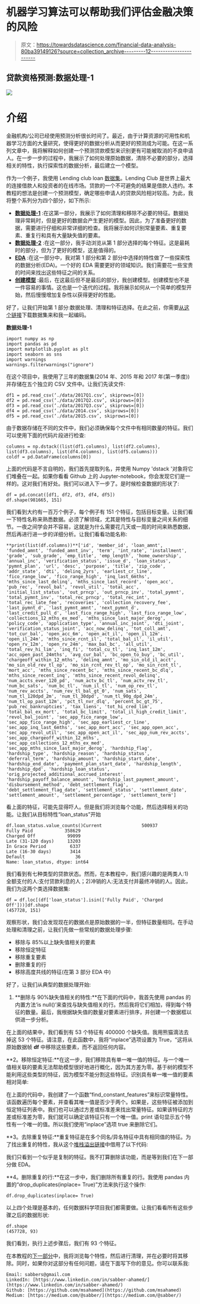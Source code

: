 # 机器学习算法可以帮助我们评估金融决策的风险

> 原文：<https://towardsdatascience.com/financial-data-analysis-80ba39149126?source=collection_archive---------12----------------------->

## 贷款资格预测:数据处理-1

![](img/6999a37544690c11871e3bdf888f9dd0.png)

# 介绍

金融机构/公司已经使用预测分析很长时间了。最近，由于计算资源的可用性和机器学习方面的大量研究，使得更好的数据分析从而更好的预测成为可能。在这一系列文章中，我将解释如何创建一个预测贷款模型来识别更有可能被取消的不良申请人。在一步一步的过程中，我展示了如何处理原始数据，清除不必要的部分，选择相关的特性，执行探索性的数据分析，最后建立一个模型。

作为一个例子，我使用 Lending club loan [数据集](https://drive.google.com/drive/folders/1SrC90L7273QT2r3d6UBFmifwxo5qVqlY?usp=sharing)。Lending Club 是世界上最大的连接借款人和投资者的在线市场。贷款的一个不可避免的结果是借款人违约。本教程的想法是创建一个预测模型，确定哪些申请人的贷款风险相对较高。为此，我将整个系列分为四个部分，如下所示:

*   [**数据处理-1**](https://medium.com/@sabber/financial-data-analysis-80ba39149126) :在这第一部分，我展示了如何清理和移除不必要的特征。数据处理非常耗时，但是更好的数据会产生更好的模型。因此，为了准备更好的数据，需要进行仔细和非常详细的检查。我将展示如何识别常量要素、重复要素、重复行和具有大量缺失值的要素。
*   [**数据处理-2**](https://medium.com/@sabber/financial-data-analysis-bf4b5e78c45c) :在这一部分，我手动浏览从第 1 部分选择的每个特征。这是最耗时的部分，但为了更好的模型，这是值得的。
*   [**EDA**](https://medium.com/@sabber/financial-data-analysis-2f86b1341e6e) :在这一部分中，我对第 1 部分和第 2 部分中选择的特性做了一些探索性的数据分析(EDA)。一个好的 EDA 需要更好的领域知识。我们需要花一些宝贵的时间来找出这些特征之间的关系。
*   [**创建模型**](https://medium.com/@sabber/financial-data-analysis-51e7275d0ae) :最后，在这最后但不是最后的部分，我创建模型。创建模型也不是一件容易的事情。这也是一个迭代的过程。我将展示如何从一个简单的模型开始，然后慢慢增加复杂性以获得更好的性能。

好了，让我们开始第 1 部分:数据处理、清理和特征选择。在此之前，你需要[从这个链接](https://drive.google.com/drive/folders/1SrC90L7273QT2r3d6UBFmifwxo5qVqlY?usp=sharing)下载数据集来和我一起编码。

**数据处理-1**

```
import numpy as np
import pandas as pd
import matplotlib.pyplot as plt
import seaborn as sns
import warnings
warnings.filterwarnings("ignore")
```

在这个项目中，我使用了三年的数据集(2014 年、2015 年和 2017 年(第一季度))并存储在五个独立的 CSV 文件中。让我们先读文件:

```
df1 = pd.read_csv(‘./data/2017Q1.csv’, skiprows=[0])
df2 = pd.read_csv(‘./data/2017Q2.csv’, skiprows=[0])
df3 = pd.read_csv(‘./data/2017Q3.csv’, skiprows=[0])
df4 = pd.read_csv(‘./data/2014.csv’, skiprows=[0])
df5 = pd.read_csv(‘./data/2015.csv’, skiprows=[0])
```

由于数据存储在不同的文件中，我们必须确保每个文件中有相同数量的特征。我们可以使用下面的代码片段进行检查:

```
columns = np.dstack((list(df1.columns), list(df2.columns), list(df3.columns), list(df4.columns), list(df5.columns)))
coldf = pd.DataFrame(columns[0])
```

上面的代码是不言自明的，我们首先提取列名，并使用 Numpy 'dstack '对象将它们堆叠在一起。如果你看看 Github 上的 Jupyter-notebook，你会发现它们是一样的。这对我们有好处。我们可以进入下一步了。是时候检查数据的形状了:

```
df = pd.concat([df1, df2, df3, df4, df5])
df.shape(981665, 151)
```

我们看到大约有一百万个例子，每个例子有 151 个特征，包括目标变量。让我们看一下特性名称来熟悉数据。必须了解领域，尤其是特性与目标变量之间关系的细节。一夜之间学会并不容易，这就是为什么需要花几天或一周的时间来熟悉数据，然后再进行进一步的详细分析。让我们看看功能名称:

```
**print(list(df.columns))**['id', 'member_id', 'loan_amnt', 'funded_amnt', 'funded_amnt_inv', 'term', 'int_rate', 'installment', 'grade', 'sub_grade', 'emp_title', 'emp_length', 'home_ownership', 'annual_inc', 'verification_status', 'issue_d', 'loan_status', 'pymnt_plan', 'url', 'desc', 'purpose', 'title', 'zip_code', 'addr_state', 'dti', 'delinq_2yrs', 'earliest_cr_line', 'fico_range_low', 'fico_range_high', 'inq_last_6mths', 'mths_since_last_delinq', 'mths_since_last_record', 'open_acc', 'pub_rec', 'revol_bal', 'revol_util', 'total_acc', 'initial_list_status', 'out_prncp', 'out_prncp_inv', 'total_pymnt', 'total_pymnt_inv', 'total_rec_prncp', 'total_rec_int', 'total_rec_late_fee', 'recoveries', 'collection_recovery_fee', 'last_pymnt_d', 'last_pymnt_amnt', 'next_pymnt_d', 'last_credit_pull_d', 'last_fico_range_high', 'last_fico_range_low', 'collections_12_mths_ex_med', 'mths_since_last_major_derog', 'policy_code', 'application_type', 'annual_inc_joint', 'dti_joint', 'verification_status_joint', 'acc_now_delinq', 'tot_coll_amt', 'tot_cur_bal', 'open_acc_6m', 'open_act_il', 'open_il_12m', 'open_il_24m', 'mths_since_rcnt_il', 'total_bal_il', 'il_util', 'open_rv_12m', 'open_rv_24m', 'max_bal_bc', 'all_util', 'total_rev_hi_lim', 'inq_fi', 'total_cu_tl', 'inq_last_12m', 'acc_open_past_24mths', 'avg_cur_bal', 'bc_open_to_buy', 'bc_util', 'chargeoff_within_12_mths', 'delinq_amnt', 'mo_sin_old_il_acct', 'mo_sin_old_rev_tl_op', 'mo_sin_rcnt_rev_tl_op', 'mo_sin_rcnt_tl', 'mort_acc', 'mths_since_recent_bc', 'mths_since_recent_bc_dlq', 'mths_since_recent_inq', 'mths_since_recent_revol_delinq', 'num_accts_ever_120_pd', 'num_actv_bc_tl', 'num_actv_rev_tl', 'num_bc_sats', 'num_bc_tl', 'num_il_tl', 'num_op_rev_tl', 'num_rev_accts', 'num_rev_tl_bal_gt_0', 'num_sats', 'num_tl_120dpd_2m', 'num_tl_30dpd', 'num_tl_90g_dpd_24m', 'num_tl_op_past_12m', 'pct_tl_nvr_dlq', 'percent_bc_gt_75', 'pub_rec_bankruptcies', 'tax_liens', 'tot_hi_cred_lim', 'total_bal_ex_mort', 'total_bc_limit', 'total_il_high_credit_limit', 'revol_bal_joint', 'sec_app_fico_range_low', 'sec_app_fico_range_high', 'sec_app_earliest_cr_line', 'sec_app_inq_last_6mths', 'sec_app_mort_acc', 'sec_app_open_acc', 'sec_app_revol_util', 'sec_app_open_act_il', 'sec_app_num_rev_accts', 'sec_app_chargeoff_within_12_mths', 'sec_app_collections_12_mths_ex_med', 'sec_app_mths_since_last_major_derog', 'hardship_flag', 'hardship_type', 'hardship_reason', 'hardship_status', 'deferral_term', 'hardship_amount', 'hardship_start_date', 'hardship_end_date', 'payment_plan_start_date', 'hardship_length', 'hardship_dpd', 'hardship_loan_status', 'orig_projected_additional_accrued_interest', 'hardship_payoff_balance_amount', 'hardship_last_payment_amount', 'disbursement_method', 'debt_settlement_flag', 'debt_settlement_flag_date', 'settlement_status', 'settlement_date', 'settlement_amount', 'settlement_percentage', 'settlement_term']
```

看上面的特征，可能先显得吓人。但是我们将浏览每个功能，然后选择相关的功能。让我们从目标特性“loan_status”开始

```
df.loan_status.value_counts()Current               500937
Fully Paid            358629
Charged Off            99099
Late (31-120 days)     13203
In Grace Period         6337
Late (16-30 days)       3414
Default                   36
Name: loan_status, dtype: int64
```

我们看到有七种类型的贷款状态。然而，在本教程中，我们感兴趣的是两类人:1)全额支付的人:支付贷款利息的人；2)冲销的人:无法支付并最终冲销的人。因此，我们为这两个类选择数据集:

```
df = df.loc[(df['loan_status'].isin(['Fully Paid', 'Charged Off']))]df.shape
(457728, 151)
```

观察形状，我们会发现现在的数据点是原始数据的一半，但特征数量相同。在手动处理和清理之前，让我们先做一些常规的数据处理步骤:

*   移除与 85%以上缺失值相关的要素
*   移除恒定特征
*   移除重复要素
*   删除重复的行
*   移除高度共线的特征(在第 3 部分 EDA 中)

好了，让我们从典型的数据处理开始:

1.  **删除与 90%缺失值相关的特性:**在下面的代码中，我首先使用 pandas 的内置方法‘is null()’来查找与缺失值相关的行。然后我将它们相加，得到每个特征的数量。最后，我根据缺失值的数量对要素进行排序，并创建一个数据框以供进一步分析。

在上面的结果中，我们看到有 53 个特征有 400000 个缺失值。我用熊猫滴法去掉这 53 个特征。请注意，在此函数中，我将“inplace”选项设置为 True，“这将从原始数据帧 **df** 中移除这些要素，而不返回任何内容。

**2。移除恒定特征:**在这一步，我们移除具有单一唯一值的特征。与一个唯一值相关联的要素无法帮助模型很好地进行概化，因为其方差为零。基于树的模型不能利用这些类型的特征，因为模型不能分割这些特征。识别具有单一唯一值的要素相对简单:

在上面的代码中，我创建了一个函数“find_constant_features”来标识常量特性。该函数遍历每个要素，并查看其唯一值是否少于两个。如果是，这些特征被添加到恒定特征列表中。我们也可以通过方差或标准差来找出常量特征。如果该特征的方差或标准差为零，我们就可以确定该特征只有一个唯一值。print 语句显示五个特性有一个唯一的值。所以我们使用“inplace”选项 true 来删除它们。

**3。去除重复特征:**重复特征是在多个同名/异名特征中具有相同值的特征。为了找出重复的特性，我从这个[堆栈溢出链接](https://stackoverflow.com/questions/14984119/python-pandas-remove-duplicate-columns)中借用了以下代码:

我们只看到一个似乎是复制的特征。我不打算删除该功能，而是等到我们在下一部分做 EDA。

**4。删除重复的行:**在这一步中，我们删除所有重复的行。我使用 pandas 内置的“drop_duplicates(inplace= True)”方法来执行这个操作:

```
df.drop_duplicates(inplace= True)
```

以上四个处理是基本的，任何数据科学项目我们都需要做。让我们看看所有这些步骤之后的数据形状:

```
df.shape
(457728, 93)
```

我们看到，执行上述步骤后，我们有 93 个特征。

在本教程的[下一部分](https://medium.com/@sabber/financial-data-analysis-bf4b5e78c45c)中，我将浏览每个特性，然后进行清理，并在必要时将其移除。同时，如果你对这部分有任何问题，请在下面写下你的意见。你可以联系我:

```
Email: sabbers@gmail.com
LinkedIn: [https://www.linkedin.com/in/sabber-ahamed/](https://www.linkedin.com/in/sabber-ahamed/)
Github: [https://github.com/msahamed](https://github.com/msahamed)
Medium: [https://medium.com/@sabber/](https://medium.com/@sabber/)
```